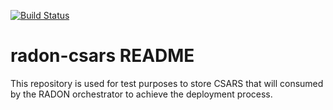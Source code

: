 [![Build Status](http://217.172.12.165:8080/buildStatus/icon?job=radon-mvp)](http://217.172.12.165:8080/job/radon-mvp/)

# radon-csars README

This repository is used for test purposes to store CSARS that will consumed by the RADON orchestrator to achieve the deployment process.
